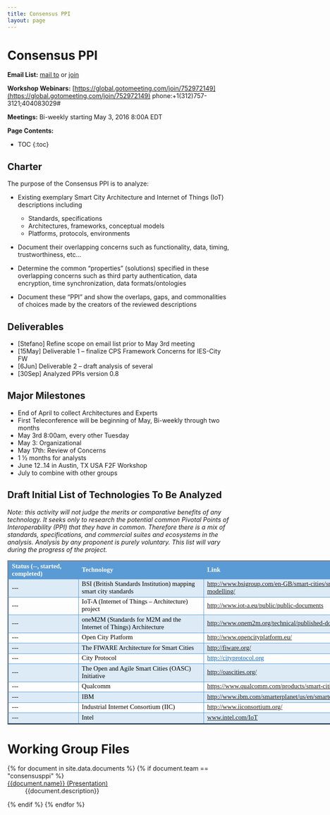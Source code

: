 ```yaml
---
title: Consensus PPI
layout: page
---
```




# Consensus PPI
**Email List:** [mail to](mailto:scf_consenusppi@nist.gov) or [join](mailto:scf_consenusppi-join@nist.gov) 

**Workshop Webinars:** [https://global.gotomeeting.com/join/752972149](https://global.gotomeeting.com/join/752972149) phone:+1(312)757-3121;404083029#

**Meetings:** Bi-weekly starting May 3, 2016 8:00A EDT

**Page Contents:**

* TOC
{:toc}


## Charter

The purpose of the Consensus PPI is to analyze:
  * Existing exemplary Smart City Architecture and Internet of Things (IoT) descriptions including
    * Standards, specifications
    * Architectures, frameworks, conceptual models
    * Platforms, protocols, environments 

  * Document their overlapping concerns such as functionality, data, timing, trustworthiness, etc…

  * Determine the common “properties” (solutions) specified in these overlapping concerns such as third party authentication, data encryption, time synchronization, data formats/ontologies

  * Document these “PPI” and show the overlaps, gaps, and commonalities of choices made by the creators of the reviewed descriptions

## Deliverables

  * [Stefano] Refine scope on email list prior to May 3rd meeting
  * [15May] Deliverable 1 – finalize CPS Framework Concerns for IES-City FW
  * [6Jun] Deliverable 2 – draft analysis of several
  * [30Sep] Analyzed PPIs version 0.8

## Major Milestones

  * End of April to collect Architectures and Experts
  * First Teleconference will be beginning of May, Bi-weekly through two months
  * May 3rd 8:00am, every other Tuesday
  * May 3: Organizational
  * May 17th: Review of Concerns
  * 1 ½ months for analysts
  * June 12..14 in Austin, TX USA F2F Workshop
  * July to combine with other groups

## Draft Initial List of Technologies To Be Analyzed

*Note: this activity will not judge the merits or comparative benefits of any technology. It seeks only to research the potential common Pivotal Points of Interoperability (PPI) that they have in common. Therefore there is a mix of standards, specifications, and commercial suites and ecosystems in the analysis. Analysis by any proponent is purely voluntary. This list will vary during the progress of the project.*

<table style="border-collapse: collapse; width: 1039px;" border="2"
cellpadding="4" cellspacing="2">
<col style="width: 156pt;" width="208"> <col style="width: 328pt;"
width="437"> <col style="width: 555pt;" width="740"> <tbody>
<tr style="height: 15pt;" height="20">
<td class="xl65"
style="border: 0.5pt solid rgb(91, 155, 213); background: rgb(91, 155, 213) none repeat scroll 0%; height: 15pt; width: 156pt; font-size: 11pt; color: white; font-weight: 700; text-decoration: none; font-family: Calibri; -moz-background-clip: -moz-initial; -moz-background-origin: -moz-initial; -moz-background-inline-policy: -moz-initial;"
height="20" width="208">Status (--, started, completed)</td>
<td class="xl66"
style="border: 0.5pt solid rgb(91, 155, 213); background: rgb(91, 155, 213) none repeat scroll 0%; width: 328pt; font-size: 11pt; color: white; font-weight: 700; text-decoration: none; font-family: Calibri; -moz-background-clip: -moz-initial; -moz-background-origin: -moz-initial; -moz-background-inline-policy: -moz-initial;"
width="437">Technology</td>
<td class="xl67"
style="border: 0.5pt solid rgb(91, 155, 213); background: rgb(91, 155, 213) none repeat scroll 0%; width: 555pt; font-size: 11pt; color: white; font-weight: 700; text-decoration: none; font-family: Calibri; -moz-background-clip: -moz-initial; -moz-background-origin: -moz-initial; -moz-background-inline-policy: -moz-initial;"
width="740">Link</td>
</tr>
<tr style="height: 15pt;" height="20">
<td class="xl68"
style="border: 0.5pt solid rgb(91, 155, 213); background: rgb(221, 235, 247) none repeat scroll 0%; height: 15pt; font-size: 11pt; color: black; font-weight: 400; text-decoration: none; font-family: Calibri; -moz-background-clip: -moz-initial; -moz-background-origin: -moz-initial; -moz-background-inline-policy: -moz-initial;"
height="20">---</td>
<td class="xl69"
style="border: 0.5pt solid rgb(91, 155, 213); background: rgb(221, 235, 247) none repeat scroll 0%; font-size: 11pt; color: black; font-weight: 400; text-decoration: none; font-family: Calibri; -moz-background-clip: -moz-initial; -moz-background-origin: -moz-initial; -moz-background-inline-policy: -moz-initial;">BSI
(British Standards Institution) mapping smart city standards</td>
<td class="xl70"
style="border: 0.5pt solid rgb(91, 155, 213); background: rgb(221, 235, 247) none repeat scroll 0%; font-size: 11pt; color: rgb(5, 99, 193); font-weight: 400; text-decoration: underline; font-family: Calibri; -moz-background-clip: -moz-initial; -moz-background-origin: -moz-initial; -moz-background-inline-policy: -moz-initial;"><a
href="http://www.bsigroup.com/en-GB/smart-cities/smart-cities-standards-mapping-research-and-modelling/">http://www.bsigroup.com/en-GB/smart-cities/smart-cities-standards-mapping-research-and-modelling/</a></td>
</tr>
<tr style="height: 15pt;" height="20">
<td class="xl68"
style="border: 0.5pt solid rgb(91, 155, 213); height: 15pt; font-size: 11pt; color: black; font-weight: 400; text-decoration: none; font-family: Calibri;"
height="20">---</td>
<td class="xl69"
style="border: 0.5pt solid rgb(91, 155, 213); font-size: 11pt; color: black; font-weight: 400; text-decoration: none; font-family: Calibri;">IoT-A
(Internet of Things – Architecture) project</td>
<td class="xl70"
style="border: 0.5pt solid rgb(91, 155, 213); font-size: 11pt; color: rgb(5, 99, 193); font-weight: 400; text-decoration: underline; font-family: Calibri;"><a
href="http://www.iot-a.eu/public/public-documents">http://www.iot-a.eu/public/public-documents</a></td>
</tr>
<tr style="height: 15pt;" height="20">
<td class="xl68"
style="border: 0.5pt solid rgb(91, 155, 213); background: rgb(221, 235, 247) none repeat scroll 0%; height: 15pt; font-size: 11pt; color: black; font-weight: 400; text-decoration: none; font-family: Calibri; -moz-background-clip: -moz-initial; -moz-background-origin: -moz-initial; -moz-background-inline-policy: -moz-initial;"
height="20">---</td>
<td class="xl69"
style="border: 0.5pt solid rgb(91, 155, 213); background: rgb(221, 235, 247) none repeat scroll 0%; font-size: 11pt; color: black; font-weight: 400; text-decoration: none; font-family: Calibri; -moz-background-clip: -moz-initial; -moz-background-origin: -moz-initial; -moz-background-inline-policy: -moz-initial;">oneM2M
(Standards for M2M and the Internet of Things) Architecture</td>
<td class="xl70"
style="border: 0.5pt solid rgb(91, 155, 213); background: rgb(221, 235, 247) none repeat scroll 0%; font-size: 11pt; color: rgb(5, 99, 193); font-weight: 400; text-decoration: underline; font-family: Calibri; -moz-background-clip: -moz-initial; -moz-background-origin: -moz-initial; -moz-background-inline-policy: -moz-initial;"><a
href="http://www.onem2m.org/technical/published-documents">http://www.onem2m.org/technical/published-documents</a></td>
</tr>
<tr style="height: 15pt;" height="20">
<td class="xl68"
style="border: 0.5pt solid rgb(91, 155, 213); height: 15pt; font-size: 11pt; color: black; font-weight: 400; text-decoration: none; font-family: Calibri;"
height="20">---</td>
<td class="xl69"
style="border: 0.5pt solid rgb(91, 155, 213); font-size: 11pt; color: black; font-weight: 400; text-decoration: none; font-family: Calibri;">Open
City Platform</td>
<td class="xl70"
style="border: 0.5pt solid rgb(91, 155, 213); font-size: 11pt; color: rgb(5, 99, 193); font-weight: 400; text-decoration: underline; font-family: Calibri;"><a
href="http://www.opencityplatform.eu/">http://www.opencityplatform.eu/</a></td>
</tr>
<tr style="height: 15pt;" height="20">
<td class="xl68"
style="border: 0.5pt solid rgb(91, 155, 213); background: rgb(221, 235, 247) none repeat scroll 0%; height: 15pt; font-size: 11pt; color: black; font-weight: 400; text-decoration: none; font-family: Calibri; -moz-background-clip: -moz-initial; -moz-background-origin: -moz-initial; -moz-background-inline-policy: -moz-initial;"
height="20">---</td>
<td class="xl69"
style="border: 0.5pt solid rgb(91, 155, 213); background: rgb(221, 235, 247) none repeat scroll 0%; font-size: 11pt; color: black; font-weight: 400; text-decoration: none; font-family: Calibri; -moz-background-clip: -moz-initial; -moz-background-origin: -moz-initial; -moz-background-inline-policy: -moz-initial;">The
FIWARE Architecture for Smart Cities</td>
<td class="xl70"
style="border: 0.5pt solid rgb(91, 155, 213); background: rgb(221, 235, 247) none repeat scroll 0%; font-size: 11pt; color: rgb(5, 99, 193); font-weight: 400; text-decoration: underline; font-family: Calibri; -moz-background-clip: -moz-initial; -moz-background-origin: -moz-initial; -moz-background-inline-policy: -moz-initial;"><a
href="http://fiware.org/">http://fiware.org/</a></td>
</tr>
<tr style="height: 15pt;" height="20">
<td class="xl68"
style="border: 0.5pt solid rgb(91, 155, 213); height: 15pt; font-size: 11pt; color: black; font-weight: 400; text-decoration: none; font-family: Calibri;"
height="20">---</td>
<td class="xl69"
style="border: 0.5pt solid rgb(91, 155, 213); font-size: 11pt; color: black; font-weight: 400; text-decoration: none; font-family: Calibri;">City
Protocol</td>
<td class="xl70"
style="border: 0.5pt solid rgb(91, 155, 213); font-size: 11pt; color: rgb(5, 99, 193); font-weight: 400; text-decoration: underline; font-family: Calibri;">http://cityprotocol.org</td>
</tr>
<tr style="height: 15pt;" height="20">
<td class="xl68"
style="border: 0.5pt solid rgb(91, 155, 213); background: rgb(221, 235, 247) none repeat scroll 0%; height: 15pt; font-size: 11pt; color: black; font-weight: 400; text-decoration: none; font-family: Calibri; -moz-background-clip: -moz-initial; -moz-background-origin: -moz-initial; -moz-background-inline-policy: -moz-initial;"
height="20">---</td>
<td class="xl69"
style="border: 0.5pt solid rgb(91, 155, 213); background: rgb(221, 235, 247) none repeat scroll 0%; font-size: 11pt; color: black; font-weight: 400; text-decoration: none; font-family: Calibri; -moz-background-clip: -moz-initial; -moz-background-origin: -moz-initial; -moz-background-inline-policy: -moz-initial;">The
Open and Agile Smart Cities (OASC) Initiative</td>
<td class="xl70"
style="border: 0.5pt solid rgb(91, 155, 213); background: rgb(221, 235, 247) none repeat scroll 0%; font-size: 11pt; color: rgb(5, 99, 193); font-weight: 400; text-decoration: underline; font-family: Calibri; -moz-background-clip: -moz-initial; -moz-background-origin: -moz-initial; -moz-background-inline-policy: -moz-initial;"><a
href="http://oascities.org/">http://oascities.org/</a></td>
</tr>
<tr style="height: 15pt;" height="20">
<td class="xl68"
style="border: 0.5pt solid rgb(91, 155, 213); height: 15pt; font-size: 11pt; color: black; font-weight: 400; text-decoration: none; font-family: Calibri;"
height="20">---</td>
<td class="xl69"
style="border: 0.5pt solid rgb(91, 155, 213); font-size: 11pt; color: black; font-weight: 400; text-decoration: none; font-family: Calibri;">Qualcomm</td>
<td class="xl70"
style="border: 0.5pt solid rgb(91, 155, 213); font-size: 11pt; color: rgb(5, 99, 193); font-weight: 400; text-decoration: underline; font-family: Calibri;"><a
href="https://www.qualcomm.com/products/smart-cities">https://www.qualcomm.com/products/smart-cities</a></td>
</tr>
<tr style="height: 15pt;" height="20">
<td class="xl68"
style="border: 0.5pt solid rgb(91, 155, 213); background: rgb(221, 235, 247) none repeat scroll 0%; height: 15pt; font-size: 11pt; color: black; font-weight: 400; text-decoration: none; font-family: Calibri; -moz-background-clip: -moz-initial; -moz-background-origin: -moz-initial; -moz-background-inline-policy: -moz-initial;"
height="20">---</td>
<td class="xl69"
style="border: 0.5pt solid rgb(91, 155, 213); background: rgb(221, 235, 247) none repeat scroll 0%; font-size: 11pt; color: black; font-weight: 400; text-decoration: none; font-family: Calibri; -moz-background-clip: -moz-initial; -moz-background-origin: -moz-initial; -moz-background-inline-policy: -moz-initial;">IBM</td>
<td class="xl70"
style="border: 0.5pt solid rgb(91, 155, 213); background: rgb(221, 235, 247) none repeat scroll 0%; font-size: 11pt; color: rgb(5, 99, 193); font-weight: 400; text-decoration: underline; font-family: Calibri; -moz-background-clip: -moz-initial; -moz-background-origin: -moz-initial; -moz-background-inline-policy: -moz-initial;"><a
href="http://www.ibm.com/smarterplanet/us/en/smarter_cities/overview/">http://www.ibm.com/smarterplanet/us/en/smarter_cities/overview/</a></td>
</tr>
<tr style="height: 15pt;" height="20">
<td class="xl68"
style="border: 0.5pt solid rgb(91, 155, 213); height: 15pt; font-size: 11pt; color: black; font-weight: 400; text-decoration: none; font-family: Calibri;"
height="20">---</td>
<td class="xl69"
style="border: 0.5pt solid rgb(91, 155, 213); font-size: 11pt; color: black; font-weight: 400; text-decoration: none; font-family: Calibri;">Industrial
Internet Consortium (IIC)</td>
<td class="xl70"
style="border: 0.5pt solid rgb(91, 155, 213); font-size: 11pt; color: rgb(5, 99, 193); font-weight: 400; text-decoration: underline; font-family: Calibri;"><a
href="http://www.iiconsortium.org/">http://www.iiconsortium.org/</a></td>
</tr>
<tr style="height: 15pt;" height="20">
<td class="xl71"
style="border: 0.5pt solid rgb(91, 155, 213); background: rgb(221, 235, 247) none repeat scroll 0%; height: 15pt; font-size: 11pt; color: black; font-weight: 400; text-decoration: none; font-family: Calibri; -moz-background-clip: -moz-initial; -moz-background-origin: -moz-initial; -moz-background-inline-policy: -moz-initial;"
height="20">---</td>
<td class="xl72"
style="border: 0.5pt solid rgb(91, 155, 213); background: rgb(221, 235, 247) none repeat scroll 0% 50%; font-size: 11pt; color: black; font-weight: 400; text-decoration: none; font-family: Calibri; -moz-background-clip: -moz-initial; -moz-background-origin: -moz-initial; -moz-background-inline-policy: -moz-initial;">Intel</td>
<td class="xl73"
style="border: 0.5pt solid rgb(91, 155, 213); background: rgb(221, 235, 247) none repeat scroll 0%; font-size: 11pt; color: rgb(5, 99, 193); font-weight: 400; text-decoration: underline; font-family: Calibri; -moz-background-clip: -moz-initial; -moz-background-origin: -moz-initial; -moz-background-inline-policy: -moz-initial;"><a
href="http://www.intel.com/IoT">www.intel.com/IoT</a></td>
</tr>
</tbody>
</table>

# Working Group Files

<dl>
{% for document in site.data.documents %}
  {% if document.team == "consensusppi" %}
  
  <dt>
    <a href="{{document.url}}" >
    {{document.name}} (Presentation)</a>
  </dt>
  <dd>{{document.description}}</dd>

  {% endif %}
{% endfor %}
</dl>